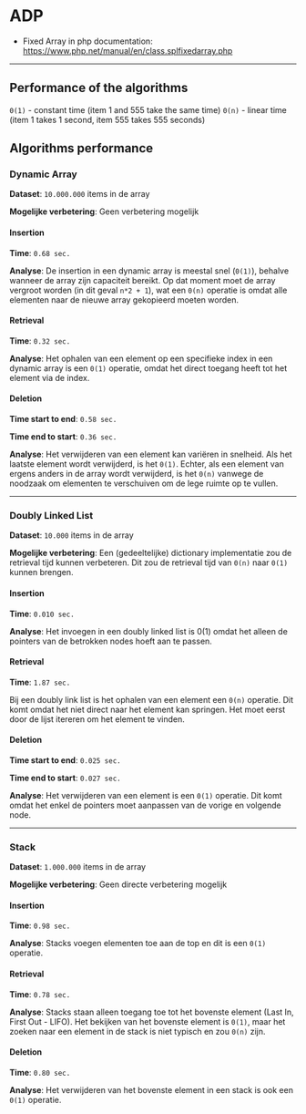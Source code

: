 # ADP

- Fixed Array in php documentation: https://www.php.net/manual/en/class.splfixedarray.php

---

## Performance of the algorithms

`0(1)` - constant time (item 1 and 555 take the same time)
`0(n)` - linear time (item 1 takes 1 second, item 555 takes 555 seconds)


## Algorithms performance

### Dynamic Array
**Dataset**: `10.000.000` items in de array

**Mogelijke verbetering**:
Geen verbetering mogelijk

#### Insertion
**Time**: `0.68 sec.`

**Analyse**:
De insertion in een dynamic array is meestal snel (`0(1)`), behalve wanneer de array zijn capaciteit bereikt. Op dat moment moet de array vergroot worden (in dit geval `n*2 + 1`), wat een `0(n)` operatie is omdat alle elementen naar de nieuwe array gekopieerd moeten worden.

#### Retrieval
**Time**: `0.32 sec.`

**Analyse**:
Het ophalen van een element op een specifieke index in een dynamic array is een `0(1)` operatie, omdat het direct toegang heeft tot het element via de index.

#### Deletion
**Time start to end**: `0.58 sec.`

**Time end to start**: `0.36 sec.`

**Analyse**:
Het verwijderen van een element kan variëren in snelheid. Als het laatste element wordt verwijderd, is het `0(1)`. Echter, als een element van ergens anders in de array wordt verwijderd, is het `0(n)` vanwege de noodzaak om elementen te verschuiven om de lege ruimte op te vullen.


---

### Doubly Linked List
**Dataset**: `10.000` items in de array

**Mogelijke verbetering**:
Een (gedeeltelijke) dictionary implementatie zou de retrieval tijd kunnen verbeteren. Dit zou de retrieval tijd van `0(n)` naar `0(1)` kunnen brengen.

#### Insertion
**Time**: `0.010 sec.`

**Analyse**:
Het invoegen in een doubly linked list is 0(1) omdat het alleen de pointers van de betrokken nodes hoeft aan te passen.

#### Retrieval
**Time**: `1.87 sec.`

Bij een doubly link list is het ophalen van een element een `0(n)` operatie. Dit komt omdat het niet direct naar het element kan springen. Het moet eerst door de lijst itereren om het element te vinden.

#### Deletion
**Time start to end**: `0.025 sec.`

**Time end to start**: `0.027 sec.`

**Analyse**:
Het verwijderen van een element is een `0(1)` operatie. Dit komt omdat het enkel de pointers moet aanpassen van de vorige en volgende node.

---

### Stack
**Dataset**: `1.000.000` items in de array

**Mogelijke verbetering**:
Geen directe verbetering mogelijk

#### Insertion
**Time**: `0.98 sec.`

**Analyse**:
Stacks voegen elementen toe aan de top en dit is een `0(1)` operatie.

#### Retrieval
**Time**: `0.78 sec.`

**Analyse**:
Stacks staan alleen toegang toe tot het bovenste element (Last In, First Out - LIFO). Het bekijken van het bovenste element is `0(1)`, maar het zoeken naar een element in de stack is niet typisch en zou `0(n)` zijn.

#### Deletion
**Time**: `0.80 sec.`

**Analyse**:
Het verwijderen van het bovenste element in een stack is ook een `0(1)` operatie.
